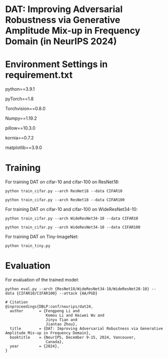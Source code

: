 # DAT: Improving Adversarial Robustness via Generative Amplitude Mix-up in Frequency Domain (in NeurIPS 2024)
# Environment Settings in requirement.txt
python==3.9.1

pyTorch==1.8

Torchvision==0.8.0

Numpy==1.19.2

pillow==10.3.0

kornia==0.7.2

matplotlib==3.9.0

# Training
For training DAT on cifar-10 and cifar-100 on ResNet18: 
```
python train_cifar.py --arch ResNet18 --data CIFAR10
```
```
python train_cifar.py --arch ResNet18 --data CIFAR100
```
For training DAT on cifar-10 and cifar-100 on WideResNet34-10: 
```
python train_cifar.py --arch WideResNet34-10 --data CIFAR10
```
```
python train_cifar.py --arch WideResNet34-10 --data CIFAR100
```

For training DAT on Tiny-ImageNet: 
```
python train_tiny.py
```
# Evaluation

For evaluation of the trained model: 
```
python eval.py --arch {ResNet18/WideResNet34-10/WideResNet28-10} --data {CIFAR10/CIFAR100} --attack {AA/PGD}
```
```
# Citation
@inproceedings{DBLP:conf/neurips/dat24,
  author       = {Fengpeng Li and
                  Kemou Li and Haiwei Wu and
                  Jinyu Tian and
                  Jiantao Zhou},
  title        = {DAT: Improving Adversarial Robustness via Generative Amplitude Mix-up in Frequency Domain},
  booktitle    = {NeurIPS, December 9-15, 2024, Vancouver,
                  Canada},
  year         = {2024},
}
```
